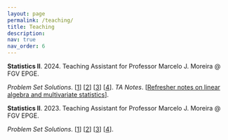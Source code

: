 ```yaml
---
layout: page
permalink: /teaching/
title: Teaching
description:
nav: true
nav_order: 6
---
```


**Statistics II**. 2024. Teaching Assistant for Professor Marcelo J. Moreira @ FGV EPGE.

*Problem Set Solutions*. \[[1](https://www.luanborelli.com/assets/pdf/ps1_2024.pdf)] \[[2](https://www.luanborelli.com/assets/pdf/ps2_2024.pdf)] \[[3](https://www.luanborelli.com/assets/pdf/ps3_2024.pdf)] \[[4](https://www.luanborelli.com/assets/pdf/ps4_2024.pdf)]. *TA Notes*. \[[Refresher notes on linear algebra and multivariate statistics](https://www.luanborelli.com/assets/pdf/ta_notes.pdf)].


**Statistics II**. 2023. Teaching Assistant for Professor Marcelo J. Moreira @ FGV EPGE.

*Problem Set Solutions*. \[[1](https://www.luanborelli.com/assets/pdf/ps1_2023.pdf)] \[[2](https://www.luanborelli.com/assets/pdf/ps2_2023.pdf)] \[[3](https://www.luanborelli.com/assets/pdf/ps3_2023.pdf)] \[[4](https://www.luanborelli.com/assets/pdf/ps4_2023.pdf)].